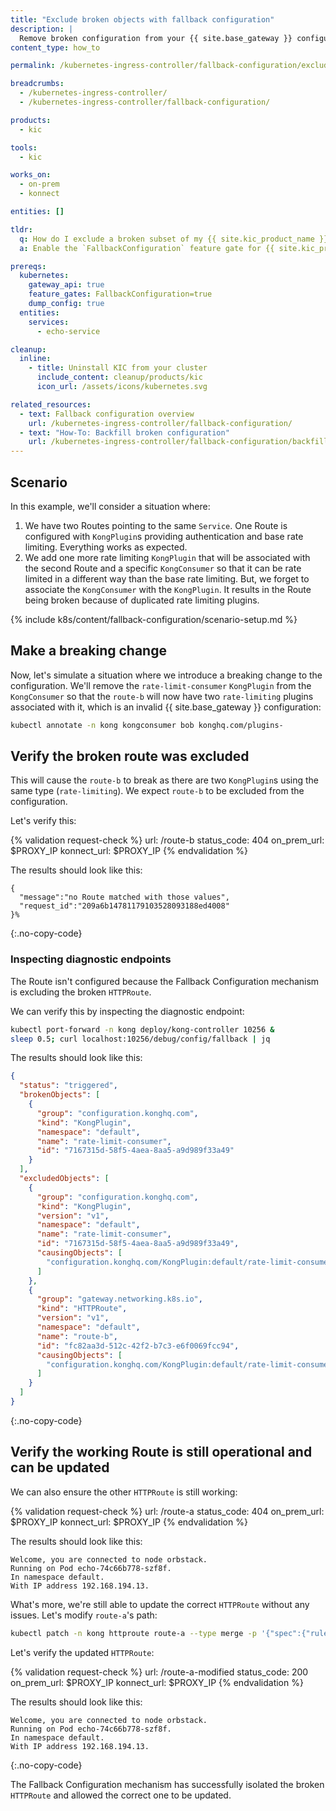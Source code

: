 ```yaml
---
title: "Exclude broken objects with fallback configuration"
description: |
  Remove broken configuration from your {{ site.base_gateway }} configuration automatically
content_type: how_to

permalink: /kubernetes-ingress-controller/fallback-configuration/exclude/

breadcrumbs:
  - /kubernetes-ingress-controller/
  - /kubernetes-ingress-controller/fallback-configuration/

products:
  - kic

tools:
  - kic

works_on:
  - on-prem
  - konnect

entities: []

tldr:
  q: How do I exclude a broken subset of my {{ site.kic_product_name }} configuration?
  a: Enable the `FallbackConfiguration` feature gate for {{ site.kic_product_name }}

prereqs:
  kubernetes:
    gateway_api: true
    feature_gates: FallbackConfiguration=true
    dump_config: true
  entities:
    services:
      - echo-service

cleanup:
  inline:
    - title: Uninstall KIC from your cluster
      include_content: cleanup/products/kic
      icon_url: /assets/icons/kubernetes.svg

related_resources:
  - text: Fallback configuration overview
    url: /kubernetes-ingress-controller/fallback-configuration/
  - text: "How-To: Backfill broken configuration"
    url: /kubernetes-ingress-controller/fallback-configuration/backfill/
---
```


## Scenario

In this example, we'll consider a situation where:

1. We have two Routes pointing to the same `Service`. One Route is configured with `KongPlugin`s providing authentication and base rate limiting. Everything works as expected.
2. We add one more rate limiting `KongPlugin` that will be associated with the second Route and a specific `KongConsumer` so that it can be rate limited in a different way than the base rate limiting. But, we forget to associate the `KongConsumer` with the `KongPlugin`. It results in the Route being broken because of duplicated rate limiting plugins.

{% include k8s/content/fallback-configuration/scenario-setup.md %}

## Make a breaking change

Now, let's simulate a situation where we introduce a breaking change to the configuration. We'll remove the `rate-limit-consumer` `KongPlugin` from the `KongConsumer` so that the `route-b` will now have two `rate-limiting` plugins associated with it, which is an invalid {{ site.base_gateway }} configuration:

```bash
kubectl annotate -n kong kongconsumer bob konghq.com/plugins-
```

## Verify the broken route was excluded

This will cause the `route-b` to break as there are two `KongPlugin`s using the same type (`rate-limiting`). We expect `route-b` to be excluded from the configuration.

Let's verify this:

{% validation request-check %}
url: /route-b
status_code: 404
on_prem_url: $PROXY_IP
konnect_url: $PROXY_IP
{% endvalidation %}

The results should look like this:

```text
{
  "message":"no Route matched with those values",
  "request_id":"209a6b14781179103528093188ed4008"
}%
```
{:.no-copy-code}

### Inspecting diagnostic endpoints

The Route isn't configured because the Fallback Configuration mechanism is excluding the broken `HTTPRoute`.

We can verify this by inspecting the diagnostic endpoint:

```bash
kubectl port-forward -n kong deploy/kong-controller 10256 &
sleep 0.5; curl localhost:10256/debug/config/fallback | jq
```

The results should look like this:

```json
{
  "status": "triggered",
  "brokenObjects": [
    {
      "group": "configuration.konghq.com",
      "kind": "KongPlugin",
      "namespace": "default",
      "name": "rate-limit-consumer",
      "id": "7167315d-58f5-4aea-8aa5-a9d989f33a49"
    }
  ],
  "excludedObjects": [
    {
      "group": "configuration.konghq.com",
      "kind": "KongPlugin",
      "version": "v1",
      "namespace": "default",
      "name": "rate-limit-consumer",
      "id": "7167315d-58f5-4aea-8aa5-a9d989f33a49",
      "causingObjects": [
        "configuration.konghq.com/KongPlugin:default/rate-limit-consumer"
      ]
    },
    {
      "group": "gateway.networking.k8s.io",
      "kind": "HTTPRoute",
      "version": "v1",
      "namespace": "default",
      "name": "route-b",
      "id": "fc82aa3d-512c-42f2-b7c3-e6f0069fcc94",
      "causingObjects": [
        "configuration.konghq.com/KongPlugin:default/rate-limit-consumer"
      ]
    }
  ]
}
```
{:.no-copy-code}

## Verify the working Route is still operational and can be updated

We can also ensure the other `HTTPRoute` is still working:

{% validation request-check %}
url: /route-a
status_code: 404
on_prem_url: $PROXY_IP
konnect_url: $PROXY_IP
{% endvalidation %}

The results should look like this:
```text
Welcome, you are connected to node orbstack.
Running on Pod echo-74c66b778-szf8f.
In namespace default.
With IP address 192.168.194.13.
```

What's more, we're still able to update the correct `HTTPRoute` without any issues. Let's modify `route-a`'s path:

```bash
kubectl patch -n kong httproute route-a --type merge -p '{"spec":{"rules":[{"matches":[{"path":{"type":"PathPrefix","value":"/route-a-modified"}}],"backendRefs":[{"name":"echo","port":1027}]}]}}'
```

Let's verify the updated `HTTPRoute`:

{% validation request-check %}
url: /route-a-modified
status_code: 200
on_prem_url: $PROXY_IP
konnect_url: $PROXY_IP
{% endvalidation %}

The results should look like this:

```text
Welcome, you are connected to node orbstack.
Running on Pod echo-74c66b778-szf8f.
In namespace default.
With IP address 192.168.194.13.
```
{:.no-copy-code}

The Fallback Configuration mechanism has successfully isolated the broken `HTTPRoute` and allowed the correct one to be updated.